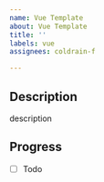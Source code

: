 ```yaml
---
name: Vue Template
about: Vue Template
title: ''
labels: vue
assignees: coldrain-f

---
```


## Description

description

## Progress

- [ ] Todo
